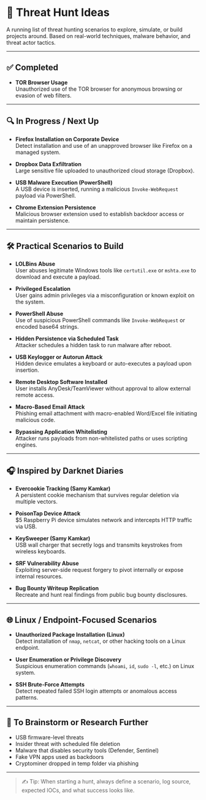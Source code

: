 # 🧠 Threat Hunt Ideas

A running list of threat hunting scenarios to explore, simulate, or build projects around. Based on real-world techniques, malware behavior, and threat actor tactics.

---

## ✅ Completed

- **TOR Browser Usage**  
  Unauthorized use of the TOR browser for anonymous browsing or evasion of web filters.

---

## 🔍 In Progress / Next Up

- **Firefox Installation on Corporate Device**  
  Detect installation and use of an unapproved browser like Firefox on a managed system.

- **Dropbox Data Exfiltration**  
  Large sensitive file uploaded to unauthorized cloud storage (Dropbox).

- **USB Malware Execution (PowerShell)**  
  A USB device is inserted, running a malicious `Invoke-WebRequest` payload via PowerShell.

- **Chrome Extension Persistence**  
  Malicious browser extension used to establish backdoor access or maintain persistence.

---

## 🛠️ Practical Scenarios to Build

- **LOLBins Abuse**  
  User abuses legitimate Windows tools like `certutil.exe` or `mshta.exe` to download and execute a payload.

- **Privileged Escalation**  
  User gains admin privileges via a misconfiguration or known exploit on the system.

- **PowerShell Abuse**  
  Use of suspicious PowerShell commands like `Invoke-WebRequest` or encoded base64 strings.

- **Hidden Persistence via Scheduled Task**  
  Attacker schedules a hidden task to run malware after reboot.

- **USB Keylogger or Autorun Attack**  
  Hidden device emulates a keyboard or auto-executes a payload upon insertion.

- **Remote Desktop Software Installed**  
  User installs AnyDesk/TeamViewer without approval to allow external remote access.

- **Macro-Based Email Attack**  
  Phishing email attachment with macro-enabled Word/Excel file initiating malicious code.

- **Bypassing Application Whitelisting**  
  Attacker runs payloads from non-whitelisted paths or uses scripting engines.

---

## 🎧 Inspired by Darknet Diaries

- **Evercookie Tracking (Samy Kamkar)**  
  A persistent cookie mechanism that survives regular deletion via multiple vectors.

- **PoisonTap Device Attack**  
  $5 Raspberry Pi device simulates network and intercepts HTTP traffic via USB.

- **KeySweeper (Samy Kamkar)**  
  USB wall charger that secretly logs and transmits keystrokes from wireless keyboards.

- **SRF Vulnerability Abuse**  
  Exploiting server-side request forgery to pivot internally or expose internal resources.

- **Bug Bounty Writeup Replication**  
  Recreate and hunt real findings from public bug bounty disclosures.

---

## 🌐 Linux / Endpoint-Focused Scenarios

- **Unauthorized Package Installation (Linux)**  
  Detect installation of `nmap`, `netcat`, or other hacking tools on a Linux endpoint.

- **User Enumeration or Privilege Discovery**  
  Suspicious enumeration commands (`whoami`, `id`, `sudo -l`, etc.) on Linux system.

- **SSH Brute-Force Attempts**  
  Detect repeated failed SSH login attempts or anomalous access patterns.

---

## 📌 To Brainstorm or Research Further

- USB firmware-level threats  
- Insider threat with scheduled file deletion  
- Malware that disables security tools (Defender, Sentinel)  
- Fake VPN apps used as backdoors  
- Cryptominer dropped in temp folder via phishing

---

> ✍️ Tip: When starting a hunt, always define a scenario, log source, expected IOCs, and what success looks like.

